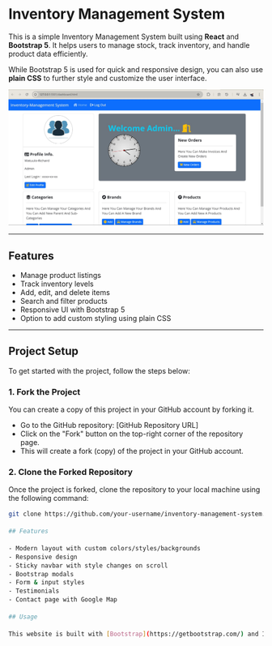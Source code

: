 
# Inventory Management System

This is a simple Inventory Management System built using **React** and **Bootstrap 5**. It helps users to manage stock, track inventory, and handle product data efficiently.

While Bootstrap 5 is used for quick and responsive design, you can also use **plain CSS** to further style and customize the user interface.

<img src="./src/assets/images/Dashboard-Temp.jpg"  />

---

## Features
- Manage product listings
- Track inventory levels
- Add, edit, and delete items
- Search and filter products
- Responsive UI with Bootstrap 5
- Option to add custom styling using plain CSS

---

## Project Setup

To get started with the project, follow the steps below:

### 1. Fork the Project
You can create a copy of this project in your GitHub account by forking it.

- Go to the GitHub repository: [GitHub Repository URL]
- Click on the "Fork" button on the top-right corner of the repository page.
- This will create a fork (copy) of the project in your GitHub account.

### 2. Clone the Forked Repository
Once the project is forked, clone the repository to your local machine using the following command:

```bash
git clone https://github.com/your-username/inventory-management-system.git

## Features

- Modern layout with custom colors/styles/backgrounds
- Responsive design
- Sticky navbar with style changes on scroll
- Bootstrap modals
- Form & input styles
- Testimonials
- Contact page with Google Map

## Usage

This website is built with [Bootstrap](https://getbootstrap.com/) and It uses [Font Awesome](https://fontawesome.com/) for icons.

